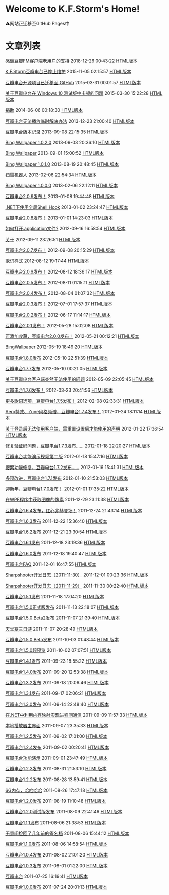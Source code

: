 # Welcome to K.F.Storm's Home!

⚠️网站正迁移至GitHub Pages中

# 文章列表

[感谢豆瓣FM客户端老用户的支持](/article/感谢豆瓣fm客户端老用户的支持.md) 2018-12-26 00:43:22 [HTML版本](/article/感谢豆瓣fm客户端老用户的支持-html.html)

[K.F.Storm豆瓣电台已停止维护](/article/k-f-storm豆瓣电台已停止维护.md) 2015-11-05 02:15:57 [HTML版本](/article/k-f-storm豆瓣电台已停止维护-html.html)

[豆瓣电台开源项目已迁移至 GitHub](/article/豆瓣电台开源项目已迁移至-github.md) 2015-03-31 00:01:57 [HTML版本](/article/豆瓣电台开源项目已迁移至-github-html.html)

[关于豆瓣电台在 Windows 10 测试版中卡顿的问题](/article/关于豆瓣电台在-windows-10-测试版中卡顿的问题.md) 2015-03-30 15:22:28 [HTML版本](/article/关于豆瓣电台在-windows-10-测试版中卡顿的问题-html.html)

[捐助](/article/捐助.md) 2014-06-06 00:18:30 [HTML版本](/article/捐助-html.html)

[豆瓣电台无法播放临时解决办法](/article/豆瓣电台无法播放临时解决办法.md) 2013-12-23 21:00:40 [HTML版本](/article/豆瓣电台无法播放临时解决办法-html.html)

[豆瓣电台版本记录](/article/豆瓣电台版本记录.md) 2013-09-08 22:15:35 [HTML版本](/article/豆瓣电台版本记录-html.html)

[Bing Wallpaper 1.0.2.0](/article/bing-wallpaper-1-0-2-0.md) 2013-09-03 20:36:10 [HTML版本](/article/bing-wallpaper-1-0-2-0-html.html)

[Bing Wallpaper](/article/bing-wallpaper.md) 2013-09-01 15:00:52 [HTML版本](/article/bing-wallpaper-html.html)

[Bing Wallpaper 1.0.1.0](/article/bing-wallpaper-1-0-1-0.md) 2013-08-19 20:48:45 [HTML版本](/article/bing-wallpaper-1-0-1-0-html.html)

[扫雷机器人](/article/扫雷机器人.md) 2013-02-06 22:54:34 [HTML版本](/article/扫雷机器人-html.html)

[Bing Wallpaper 1.0.0.0](/article/bing-wallpaper-1-0-0-0.md) 2013-02-06 22:12:11 [HTML版本](/article/bing-wallpaper-1-0-0-0-html.html)

[豆瓣电台2.0.9发布！](/article/豆瓣电台2-0-9发布！.md) 2013-01-08 19:44:48 [HTML版本](/article/豆瓣电台2-0-9发布！-html.html)

[.NET下使用全局Shell Hook](/article/net下使用全局shell-hook.md) 2013-01-02 23:24:47 [HTML版本](/article/net下使用全局shell-hook-html.html)

[豆瓣电台2.0.8发布！](/article/豆瓣电台2-0-8发布！.md) 2013-01-01 14:23:03 [HTML版本](/article/豆瓣电台2-0-8发布！-html.html)

[如何打开.application文件?](/article/如何打开-application文件.md) 2012-09-16 16:58:54 [HTML版本](/article/如何打开-application文件-html.html)

[关于](/article/about.md) 2012-09-11 23:26:51 [HTML版本](/article/about-html.html)

[豆瓣电台2.0.7发布！](/article/豆瓣电台2-0-7发布！.md) 2012-09-08 20:15:29 [HTML版本](/article/豆瓣电台2-0-7发布！-html.html)

[歌词样式](/article/lyricsstyle.md) 2012-08-12 19:17:44 [HTML版本](/article/lyricsstyle-html.html)

[豆瓣电台2.0.6发布！](/article/豆瓣电台2-0-6发布！.md) 2012-08-12 18:36:17 [HTML版本](/article/豆瓣电台2-0-6发布！-html.html)

[豆瓣电台2.0.5发布！](/article/豆瓣电台2-0-5发布！.md) 2012-08-11 01:15:11 [HTML版本](/article/豆瓣电台2-0-5发布！-html.html)

[豆瓣电台2.0.4发布！](/article/豆瓣电台2-0-4发布！.md) 2012-08-04 01:07:32 [HTML版本](/article/豆瓣电台2-0-4发布！-html.html)

[豆瓣电台2.0.3发布！](/article/豆瓣电台2-0-3发布！.md) 2012-07-01 17:57:37 [HTML版本](/article/豆瓣电台2-0-3发布！-html.html)

[豆瓣电台2.0.2发布！](/article/豆瓣电台2-0-2发布！.md) 2012-06-17 11:14:17 [HTML版本](/article/豆瓣电台2-0-2发布！-html.html)

[豆瓣电台2.0.1发布！](/article/豆瓣电台2-0-1发布！.md) 2012-05-28 15:02:08 [HTML版本](/article/豆瓣电台2-0-1发布！-html.html)

[可添加收藏，豆瓣电台2.0.0发布！](/article/可添加收藏，豆瓣电台2-0-0发布！.md) 2012-05-21 00:12:21 [HTML版本](/article/可添加收藏，豆瓣电台2-0-0发布！-html.html)

[BingWallpaper](/article/bingwallpaper.md) 2012-05-19 18:49:20 [HTML版本](/article/bingwallpaper-html.html)

[豆瓣电台1.8.0发布](/article/豆瓣电台1-8-0发布.md) 2012-05-10 22:51:39 [HTML版本](/article/豆瓣电台1-8-0发布-html.html)

[豆瓣电台1.7.7发布](/article/豆瓣电台1-7-7发布.md) 2012-05-10 00:21:05 [HTML版本](/article/豆瓣电台1-7-7发布-html.html)

[关于豆瓣电台客户端突然无法使用的问题](/article/关于豆瓣电台客户端突然无法使用的问题.md) 2012-05-09 22:05:45 [HTML版本](/article/关于豆瓣电台客户端突然无法使用的问题-html.html)

[豆瓣电台1.7.6发布！](/article/豆瓣电台1-7-6发布！.md) 2012-03-23 20:41:56 [HTML版本](/article/豆瓣电台1-7-6发布！-html.html)

[更多歌词选项，豆瓣电台1.7.5发布！](/article/更多歌词选项，豆瓣电台1-7-5发布！.md) 2012-02-08 02:33:31 [HTML版本](/article/更多歌词选项，豆瓣电台1-7-5发布！-html.html)

[Aero特效、Zune风格频谱，豆瓣电台1.7.4发布！](/article/aero特效、zune风格频谱，豆瓣电台1-7-4发布！.md) 2012-01-24 18:11:14 [HTML版本](/article/aero特效、zune风格频谱，豆瓣电台1-7-4发布！-html.html)

[关于登录后无法使用客户端，需重置设置后才能使用的声明](/article/关于登录后无法使用客户端，需重置设置后才能使.md) 2012-01-22 17:36:54 [HTML版本](/article/关于登录后无法使用客户端，需重置设置后才能使-html.html)

[修复验证码问题，豆瓣电台1.7.3发布&hellip;&hellip;](/article/修复验证码问题，豆瓣电台1-7-3发布.md) 2012-01-18 22:20:27 [HTML版本](/article/修复验证码问题，豆瓣电台1-7-3发布-html.html)

[豆瓣电台功能演示视频第二版](/article/豆瓣电台功能演示视频第二版.md) 2012-01-18 15:47:16 [HTML版本](/article/豆瓣电台功能演示视频第二版-html.html)

[搜索功能修复，豆瓣电台1.7.2发布&hellip;&hellip;](/article/搜索功能修复，豆瓣电台1-7-2发布.md) 2012-01-16 15:41:31 [HTML版本](/article/搜索功能修复，豆瓣电台1-7-2发布-html.html)

[多项改进，豆瓣电台1.7.1发布](/article/多项改进，豆瓣电台1-7-1发布.md) 2012-01-10 21:53:03 [HTML版本](/article/多项改进，豆瓣电台1-7-1发布-html.html)

[迎新年，豆瓣电台1.7.0发布！](/article/迎新年，豆瓣电台1-7-0发布！.md) 2012-01-01 17:35:22 [HTML版本](/article/迎新年，豆瓣电台1-7-0发布！-html.html)

[在WPF程序中获取图像的像素](/article/在wpf程序中获取图像的像素.md) 2011-12-29 23:11:38 [HTML版本](/article/在wpf程序中获取图像的像素-html.html)

[豆瓣电台1.6.4发布，红心兆赫登场！](/article/豆瓣电台1-6-4发布，红心兆赫登场！.md) 2011-12-24 21:43:14 [HTML版本](/article/豆瓣电台1-6-4发布，红心兆赫登场！-html.html)

[豆瓣电台1.6.3发布](/article/豆瓣电台1-6-3发布.md) 2011-12-22 15:36:40 [HTML版本](/article/豆瓣电台1-6-3发布-html.html)

[豆瓣电台1.6.2发布](/article/豆瓣电台1-6-2发布.md) 2011-12-21 23:30:54 [HTML版本](/article/豆瓣电台1-6-2发布-html.html)

[豆瓣电台1.6.1发布](/article/豆瓣电台1-6-1发布.md) 2011-12-18 23:19:36 [HTML版本](/article/豆瓣电台1-6-1发布-html.html)

[豆瓣电台1.6.0发布](/article/豆瓣电台1-6-0发布.md) 2011-12-18 19:40:47 [HTML版本](/article/豆瓣电台1-6-0发布-html.html)

[豆瓣电台FAQ](/article/豆瓣电台faq.md) 2011-12-01 16:47:55 [HTML版本](/article/豆瓣电台faq-html.html)

[Sharpshooter开发日志（2011-11-30）](/article/sharpshooter开发日志（2011-11-30）.md) 2011-12-01 00:23:36 [HTML版本](/article/sharpshooter开发日志（2011-11-30）-html.html)

[Sharpshooter开发日志（2011-11-29）](/article/sharpshooter开发日志（2011-11-29）.md) 2011-11-30 00:22:40 [HTML版本](/article/sharpshooter开发日志（2011-11-29）-html.html)

[豆瓣电台1.5.1发布](/article/豆瓣电台1-5-1发布.md) 2011-11-18 17:04:20 [HTML版本](/article/豆瓣电台1-5-1发布-html.html)

[豆瓣电台1.5.0正式版发布](/article/豆瓣电台1-5-0正式版发布.md) 2011-11-13 22:18:07 [HTML版本](/article/豆瓣电台1-5-0正式版发布-html.html)

[豆瓣电台1.5.0 Beta2发布](/article/豆瓣电台1-5-0-beta2发布.md) 2011-11-07 21:39:40 [HTML版本](/article/豆瓣电台1-5-0-beta2发布-html.html)

[天堂寨三日游](/article/天堂寨三日游.md) 2011-11-07 20:28:49 [HTML版本](/article/天堂寨三日游-html.html)

[豆瓣电台1.5.0 Beta发布](/article/豆瓣电台1-5-0-beta发布.md) 2011-10-03 01:48:44 [HTML版本](/article/豆瓣电台1-5-0-beta发布-html.html)

[豆瓣电台1.5.0超预览](/article/豆瓣电台1-5-0超预览.md) 2011-10-02 07:07:51 [HTML版本](/article/豆瓣电台1-5-0超预览-html.html)

[豆瓣电台1.4.1发布](/article/豆瓣电台1-4-1发布.md) 2011-09-23 18:55:22 [HTML版本](/article/豆瓣电台1-4-1发布-html.html)

[豆瓣电台1.4.0发布](/article/豆瓣电台1-4-0发布.md) 2011-09-20 12:53:38 [HTML版本](/article/豆瓣电台1-4-0发布-html.html)

[豆瓣电台1.3.2发布](/article/豆瓣电台1-3-2发布.md) 2011-09-18 20:06:46 [HTML版本](/article/豆瓣电台1-3-2发布-html.html)

[豆瓣电台1.3.1发布](/article/豆瓣电台1-3-1发布.md) 2011-09-17 02:06:21 [HTML版本](/article/豆瓣电台1-3-1发布-html.html)

[豆瓣电台1.3.0发布](/article/豆瓣电台1-3-0发布.md) 2011-09-14 22:48:40 [HTML版本](/article/豆瓣电台1-3-0发布-html.html)

[在.NET中利用内存映射实现进程间通信](/article/在-net中利用内存映射实现进程间通信.md) 2011-09-09 11:57:33 [HTML版本](/article/在-net中利用内存映射实现进程间通信-html.html)

[本地播放器主界面](/article/本地播放器主界面.md) 2011-09-07 23:35:33 [HTML版本](/article/本地播放器主界面-html.html)

[豆瓣电台1.2.5发布](/article/豆瓣电台1-2-5发布.md) 2011-09-02 17:01:00 [HTML版本](/article/豆瓣电台1-2-5发布-html.html)

[豆瓣电台1.2.4发布](/article/豆瓣电台1-2-4发布.md) 2011-09-02 00:20:41 [HTML版本](/article/豆瓣电台1-2-4发布-html.html)

[豆瓣电台功能演示](/article/豆瓣电台功能演示.md) 2011-09-01 23:47:49 [HTML版本](/article/豆瓣电台功能演示-html.html)

[豆瓣电台1.2.3发布](/article/豆瓣电台1-2-3发布.md) 2011-08-31 21:53:10 [HTML版本](/article/豆瓣电台1-2-3发布-html.html)

[豆瓣电台1.2.2发布](/article/豆瓣电台1-2-2发布.md) 2011-08-28 13:59:41 [HTML版本](/article/豆瓣电台1-2-2发布-html.html)

[6G内存，哈哈哈哈](/article/6g内存，哈哈哈哈.md) 2011-08-26 17:47:18 [HTML版本](/article/6g内存，哈哈哈哈-html.html)

[豆瓣电台1.2.0发布](/article/豆瓣电台1-2-0发布.md) 2011-08-19 11:10:48 [HTML版本](/article/豆瓣电台1-2-0发布-html.html)

[豆瓣电台1.2.0测试版发布](/article/豆瓣电台1-2-0测试版发布.md) 2011-08-09 22:41:46 [HTML版本](/article/豆瓣电台1-2-0测试版发布-html.html)

[豆瓣电台1.1.1发布](/article/豆瓣电台1-1-1发布.md) 2011-08-06 21:38:53 [HTML版本](/article/豆瓣电台1-1-1发布-html.html)

[无意间捡回了几年前的签名档](/article/无意间捡回了几年前的签名档.md) 2011-08-06 15:44:12 [HTML版本](/article/无意间捡回了几年前的签名档-html.html)

[豆瓣电台1.1.0发布](/article/豆瓣电台1-1-0发布.md) 2011-08-06 14:58:54 [HTML版本](/article/豆瓣电台1-1-0发布-html.html)

[豆瓣电台1.0.4发布](/article/豆瓣电台1-0-4发布.md) 2011-08-02 21:01:20 [HTML版本](/article/豆瓣电台1-0-4发布-html.html)

[豆瓣电台1.0.3发布](/article/豆瓣电台1-0-3发布.md) 2011-08-01 01:22:00 [HTML版本](/article/豆瓣电台1-0-3发布-html.html)

[豆瓣电台](/article/doubanfm.md) 2011-07-25 16:19:41 [HTML版本](/article/doubanfm-html.html)

[豆瓣电台1.0.0发布](/article/豆瓣电台1-0-0发布.md) 2011-07-24 20:01:13 [HTML版本](/article/豆瓣电台1-0-0发布-html.html)

